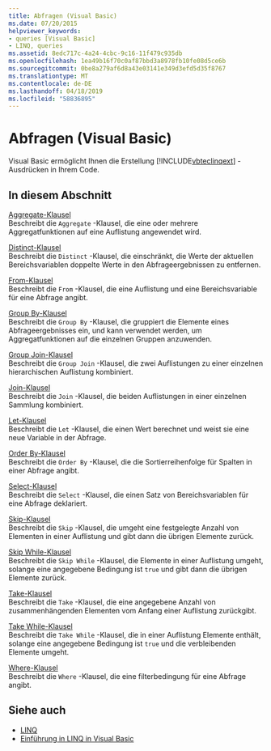 ```yaml
---
title: Abfragen (Visual Basic)
ms.date: 07/20/2015
helpviewer_keywords:
- queries [Visual Basic]
- LINQ, queries
ms.assetid: 8edc717c-4a24-4cbc-9c16-11f479c935db
ms.openlocfilehash: 1ea49b16f70c0af87bbd3a8978fb10fe08d5ce6b
ms.sourcegitcommit: 0be8a279af6d8a43e03141e349d3efd5d35f8767
ms.translationtype: MT
ms.contentlocale: de-DE
ms.lasthandoff: 04/18/2019
ms.locfileid: "58836895"
---
```

# <a name="queries-visual-basic"></a>Abfragen (Visual Basic)
Visual Basic ermöglicht Ihnen die Erstellung [!INCLUDE[vbteclinqext](~/includes/vbteclinqext-md.md)] -Ausdrücken in Ihrem Code.  
  
## <a name="in-this-section"></a>In diesem Abschnitt  
 [Aggregate-Klausel](../../../visual-basic/language-reference/queries/aggregate-clause.md)  
 Beschreibt die `Aggregate` -Klausel, die eine oder mehrere Aggregatfunktionen auf eine Auflistung angewendet wird.  
  
 [Distinct-Klausel](../../../visual-basic/language-reference/queries/distinct-clause.md)  
 Beschreibt die `Distinct` -Klausel, die einschränkt, die Werte der aktuellen Bereichsvariablen doppelte Werte in den Abfrageergebnissen zu entfernen.  
  
 [From-Klausel](../../../visual-basic/language-reference/queries/from-clause.md)  
 Beschreibt die `From` -Klausel, die eine Auflistung und eine Bereichsvariable für eine Abfrage angibt.  
  
 [Group By-Klausel](../../../visual-basic/language-reference/queries/group-by-clause.md)  
 Beschreibt die `Group By` -Klausel, die gruppiert die Elemente eines Abfrageergebnisses ein, und kann verwendet werden, um Aggregatfunktionen auf die einzelnen Gruppen anzuwenden.  
  
 [Group Join-Klausel](../../../visual-basic/language-reference/queries/group-join-clause.md)  
 Beschreibt die `Group Join` -Klausel, die zwei Auflistungen zu einer einzelnen hierarchischen Auflistung kombiniert.  
  
 [Join-Klausel](../../../visual-basic/language-reference/queries/join-clause.md)  
 Beschreibt die `Join` -Klausel, die beiden Auflistungen in einer einzelnen Sammlung kombiniert.  
  
 [Let-Klausel](../../../visual-basic/language-reference/queries/let-clause.md)  
 Beschreibt die `Let` -Klausel, die einen Wert berechnet und weist sie eine neue Variable in der Abfrage.  
  
 [Order By-Klausel](../../../visual-basic/language-reference/queries/order-by-clause.md)  
 Beschreibt die `Order By` -Klausel, die die Sortierreihenfolge für Spalten in einer Abfrage angibt.  
  
 [Select-Klausel](../../../visual-basic/language-reference/queries/select-clause.md)  
 Beschreibt die `Select` -Klausel, die einen Satz von Bereichsvariablen für eine Abfrage deklariert.  
  
 [Skip-Klausel](../../../visual-basic/language-reference/queries/skip-clause.md)  
 Beschreibt die `Skip` -Klausel, die umgeht eine festgelegte Anzahl von Elementen in einer Auflistung und gibt dann die übrigen Elemente zurück.  
  
 [Skip While-Klausel](../../../visual-basic/language-reference/queries/skip-while-clause.md)  
 Beschreibt die `Skip While` -Klausel, die Elemente in einer Auflistung umgeht, solange eine angegebene Bedingung ist `true` und gibt dann die übrigen Elemente zurück.  
  
 [Take-Klausel](../../../visual-basic/language-reference/queries/take-clause.md)  
 Beschreibt die `Take` -Klausel, die eine angegebene Anzahl von zusammenhängenden Elementen vom Anfang einer Auflistung zurückgibt.  
  
 [Take While-Klausel](../../../visual-basic/language-reference/queries/take-while-clause.md)  
 Beschreibt die `Take While` -Klausel, die in einer Auflistung Elemente enthält, solange eine angegebene Bedingung ist `true` und die verbleibenden Elemente umgeht.  
  
 [Where-Klausel](../../../visual-basic/language-reference/queries/where-clause.md)  
 Beschreibt die `Where` -Klausel, die eine filterbedingung für eine Abfrage angibt.  
  
## <a name="see-also"></a>Siehe auch

- [LINQ](../../../visual-basic/programming-guide/language-features/linq/index.md)
- [Einführung in LINQ in Visual Basic](../../../visual-basic/programming-guide/language-features/linq/introduction-to-linq.md)
